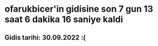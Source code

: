 # ofarukbicer'in gidisine son 7 gun 13 saat 6 dakika 16 saniye kaldi

## Gidis tarihi: 30.09.2022 :(